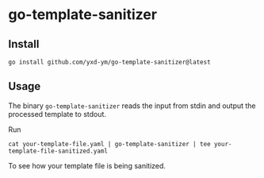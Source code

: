# go-template-sanitizer

## Install

```
go install github.com/yxd-ym/go-template-sanitizer@latest
```

## Usage

The binary `go-template-sanitizer` reads the input from stdin and output the processed template to stdout.

Run

```
cat your-template-file.yaml | go-template-sanitizer | tee your-template-file-sanitized.yaml
```

To see how your template file is being sanitized.
